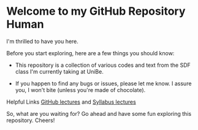 # Welcome to my GitHub Repository Human

I'm thrilled to have you here.

Before you start exploring, here are a few things you should know:

- This repository is a collection of various codes and text from the SDF class I'm currently taking at UniBe.

- If you happen to find any bugs or issues, please let me know. I assure you, I won't bite (unless you're made of chocolate).

Helpful Links [GitHub lectures](https://github.com/sigvehaug/DSF-DCBP) and [Syllabus lectures](https://docs.google.com/document/d/1va6s9tOaiHVU63h9CGoChBjw_xLzRfdIl-66s9pYuJI/edit)

So, what are you waiting for? Go ahead and have some fun exploring this repository. Cheers!
